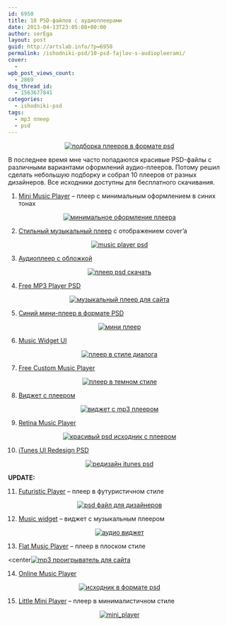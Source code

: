 ```yaml
---
id: 6950
title: 10 PSD-файлов с аудиоплеерами
date: 2013-04-13T23:05:08+00:00
author: serEga
layout: post
guid: http://artslab.info/?p=6950
permalink: /ishodniki-psd/10-psd-fajlov-s-audiopleerami/
cover:
  -
wpb_post_views_count:
  - 2869
dsq_thread_id:
  - 1563677841
categories:
  - ishodniki-psd
tags:
  - mp3 плеер
  - psd
---
```

<center>
  <a href="{{site.github_img}}/pleeri_podborka_psd.jpg"><img src="{{site.github_img}}/pleeri_podborka_psd-300x300.jpg" alt="подборка плееров в формате psd" class="aligncenter size-medium wp-image-6996" srcset="{{site.github_img}}/pleeri_podborka_psd-300x300.jpg 300w, {{site.github_img}}/pleeri_podborka_psd-100x100.jpg 100w, {{site.github_img}}/pleeri_podborka_psd-150x150.jpg 150w, {{site.github_img}}/pleeri_podborka_psd.jpg 400w" sizes="(max-width: 300px) 100vw, 300px" /></a>
</center>

В последнее время мне часто попадаются красивые PSD-файлы с различными вариантами оформлений аудио-плееров. Потому решил сделать небольшую подборку и собрал 10 плееров от разных дизайнеров. Все исходники доступны для бесплатного скачивания.

<!--more-->

1. [Mini Music Player](http://dribbble.com/shots/1005426-Free-psd-Mini-Music-Player) &#8211; плеер с минимальным оформлением в синих тонах

<center>
  <a href="{{site.github_img}}/music_player_1x.png"><img src="{{site.github_img}}/music_player_1x-300x225.png" alt="минимальное оформление плеера" class="aligncenter size-medium wp-image-6951" srcset="{{site.github_img}}/music_player_1x-300x225.png 300w, {{site.github_img}}/music_player_1x.png 400w" sizes="(max-width: 300px) 100vw, 300px" /></a>
</center>

2. [Стильный музыкальный плеер](http://seann.biz/index.php/posts/free-music-player-psd) с отображением cover&#8217;a

<center>
  <a href="{{site.github_img}}/psd_music_player.jpg"><img src="{{site.github_img}}/psd_music_player-300x225.jpg" alt="music player psd" class="aligncenter size-medium wp-image-6952" srcset="{{site.github_img}}/psd_music_player-300x225.jpg 300w, {{site.github_img}}/psd_music_player.jpg 800w" sizes="(max-width: 300px) 100vw, 300px" /></a>
</center>

3. [Аудиоплеер с обложкой](http://dribbble.com/shots/1000207-Music-Player)

<center>
  <a href="{{site.github_img}}/mp3_player_psd_file.png"><img src="{{site.github_img}}/mp3_player_psd_file-300x225.png" alt="плеер psd скачать" class="aligncenter size-medium wp-image-6954" srcset="{{site.github_img}}/mp3_player_psd_file-300x225.png 300w, {{site.github_img}}/mp3_player_psd_file.png 400w" sizes="(max-width: 300px) 100vw, 300px" /></a>
</center>

4. <a href="http://www.andexdesign.com/mp3-player/" target="_blank">Free MP3 Player PSD</a>

<center>
  <a href="{{site.github_img}}/mp3_player_psd_free.jpg"><img src="{{site.github_img}}/mp3_player_psd_free-300x110.jpg" alt="музыкальный плеер для сайта" class="aligncenter size-medium wp-image-6984" srcset="{{site.github_img}}/mp3_player_psd_free-300x110.jpg 300w, {{site.github_img}}/mp3_player_psd_free.jpg 540w" sizes="(max-width: 300px) 100vw, 300px" /></a>
</center>

5. <a href="http://365psd.com/day/3-213/" target="_blank">Синий мини-плеер в формате PSD</a>

<center>
  <a href="{{site.github_img}}/miniplayer_psd.jpg"><img src="{{site.github_img}}/miniplayer_psd-300x145.jpg" alt="мини плеер" class="aligncenter size-medium wp-image-6985" srcset="{{site.github_img}}/miniplayer_psd-300x145.jpg 300w, {{site.github_img}}/miniplayer_psd.jpg 419w" sizes="(max-width: 300px) 100vw, 300px" /></a>
</center>

6. <a href="http://dribbble.com/shots/847713-Freebie-Music-Widget-UI" target="_blank">Music Widget UI</a>

<center>
  <a href="{{site.github_img}}/audio_psd.jpg"><img src="{{site.github_img}}/audio_psd-300x230.jpg" alt="плеер в стиле диалога" class="aligncenter size-medium wp-image-6986" srcset="{{site.github_img}}/audio_psd-300x230.jpg 300w, {{site.github_img}}/audio_psd.jpg 360w" sizes="(max-width: 300px) 100vw, 300px" /></a>
</center>

7. <a href="http://www.pixel-fabric.com/free-custom-music-player-5" target="_blank">Free Custom Music Player</a>

<center>
  <a href="{{site.github_img}}/temnii_player.jpg"><img src="{{site.github_img}}/temnii_player-300x76.jpg" alt="плеер в темном стиле" class="aligncenter size-medium wp-image-6987" srcset="{{site.github_img}}/temnii_player-300x76.jpg 300w, {{site.github_img}}/temnii_player.jpg 517w" sizes="(max-width: 300px) 100vw, 300px" /></a>
</center>

8. [Виджет с плеером](http://dribbble.com/shots/1002000-Player-Widget)

<center>
  <a href="{{site.github_img}}/playerwidget.png"><img src="{{site.github_img}}/playerwidget-300x225.png" alt="виджет с mp3 плеером" class="aligncenter size-medium wp-image-6953" srcset="{{site.github_img}}/playerwidget-300x225.png 300w, {{site.github_img}}/playerwidget.png 400w" sizes="(max-width: 300px) 100vw, 300px" /></a>
</center>

9. [Retina Music Player](http://dribbble.com/shots/880089-Music-Player-Rebound)

<center>
  <a href="{{site.github_img}}/Retina-Music-Player-580x435.jpg"><img src="{{site.github_img}}/Retina-Music-Player-580x435-300x225.jpg" alt="красивый psd исходник с плеером" class="aligncenter size-medium wp-image-6989" srcset="{{site.github_img}}/Retina-Music-Player-580x435-300x225.jpg 300w, {{site.github_img}}/Retina-Music-Player-580x435.jpg 580w" sizes="(max-width: 300px) 100vw, 300px" /></a>
</center>

10. [iTunes UI Redesign PSD](http://dribbble.com/shots/937645-iTunes-UI-Redesign-with-PSD)

<center>
  <a href="{{site.github_img}}/Full-iTunes-Redesign-with-White-BG-.png"><img src="{{site.github_img}}/Full-iTunes-Redesign-with-White-BG--300x168.png" alt="редизайн itunes psd" class="aligncenter size-medium wp-image-6990" srcset="{{site.github_img}}/Full-iTunes-Redesign-with-White-BG--300x168.png 300w, {{site.github_img}}/Full-iTunes-Redesign-with-White-BG--1024x575.png 1024w, {{site.github_img}}/Full-iTunes-Redesign-with-White-BG-.png 1366w" sizes="(max-width: 300px) 100vw, 300px" /></a>
</center>

**UPDATE:**

11. [Futuristic Player](http://freebiesbug.com/psd-freebies/futuristic-music-player/) &#8211; плеер в футуристичном стиле

<center>
  <a href="{{site.github_img}}/futuristichni_pleer.jpg"><img src="{{site.github_img}}/futuristichni_pleer-300x174.jpg" alt="psd файл для дизайнеров" class="aligncenter size-medium wp-image-7233" srcset="{{site.github_img}}/futuristichni_pleer-300x174.jpg 300w, {{site.github_img}}/futuristichni_pleer.jpg 580w" sizes="(max-width: 300px) 100vw, 300px" /></a>
</center>

12. [Music widget](http://dribbble.com/shots/1094595-Music-widget-Inspiration-PSD-GIF) &#8211; виджет с музыкальным плеером

<center>
  <a href="{{site.github_img}}/ishodnik_mp3-pleera_psd.gif"><img src="{{site.github_img}}/ishodnik_mp3-pleera_psd-300x225.gif" alt="аудио виджет" class="aligncenter size-medium wp-image-7234" /></a>
</center>

13. [Flat Music Player](http://www.fauchet-ludovic.fr/freebies/flat-music-player/) &#8211; плеер в плоском стиле

<center[<img src="{{site.github_img}}/flat-player-music-300x225.png" alt="mp3 проигрыватель для сайта" class="aligncenter size-medium wp-image-7235" srcset="{{site.github_img}}/flat-player-music-300x225.png 300w, {{site.github_img}}/flat-player-music.png 800w" sizes="(max-width: 300px) 100vw, 300px" />]({{site.github_img}}/flat-player-music.png)</center>

14. [Online Music Player](http://dribbble.com/shots/1044187-Freebie-Online-Music-Player)

<center>
  <a href="{{site.github_img}}/media_player_psd.jpg"><img src="{{site.github_img}}/media_player_psd-300x217.jpg" alt="исходник в формате psd" class="aligncenter size-medium wp-image-7236" srcset="{{site.github_img}}/media_player_psd-300x217.jpg 300w, {{site.github_img}}/media_player_psd.jpg 580w" sizes="(max-width: 300px) 100vw, 300px" /></a>
</center>

15. [Little Mini Player](http://dribbble.com/shots/999098-Little-Player-Animated?list=users) &#8211; плеер в минималистичном стиле

<center>
  <a href="{{site.github_img}}/mini_player.jpg"><img src="{{site.github_img}}/mini_player-300x186.jpg" alt="mini_player" class="aligncenter size-medium wp-image-7237" srcset="{{site.github_img}}/mini_player-300x186.jpg 300w, {{site.github_img}}/mini_player.jpg 580w" sizes="(max-width: 300px) 100vw, 300px" /></a>
</center>
